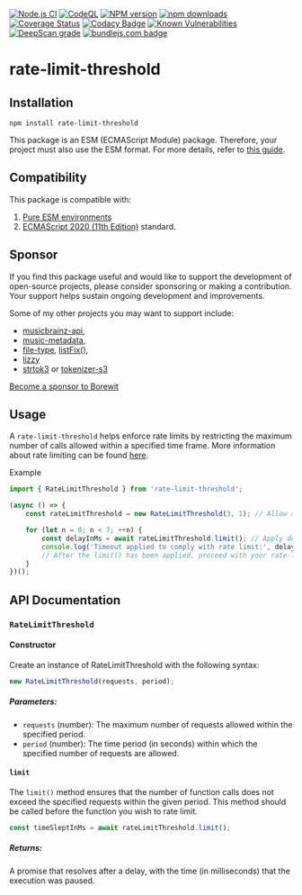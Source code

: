 [![Node.js CI](https://github.com/Borewit/rate-limit-threshold/actions/workflows/nodejs-ci.yml/badge.svg)](https://github.com/Borewit/rate-limit-threshold/actions/workflows/nodejs-ci.yml)
[![CodeQL](https://github.com/Borewit/rate-limit-threshold/actions/workflows/codeql.yml/badge.svg)](https://github.com/Borewit/rate-limit-threshold/actions/workflows/codeql.yml)
[![NPM version](https://img.shields.io/npm/v/rate-limit-threshold.svg)](https://npmjs.org/package/rate-limit-threshold)
[![npm downloads](http://img.shields.io/npm/dm/rate-limit-threshold.svg)](https://npmcharts.com/compare/rate-limit-threshold?interval=30&start=365)
[![Coverage Status](https://coveralls.io/repos/github/Borewit/rate-limit-threshold/badge.svg?branch=main)](https://coveralls.io/github/Borewit/rate-limit-threshold?branch=main)
[![Codacy Badge](https://app.codacy.com/project/badge/Grade/6f65f6e108fd47549a4117f91316e8cd)](https://app.codacy.com/gh/Borewit/rate-limit-threshold/dashboard?utm_source=gh&utm_medium=referral&utm_content=&utm_campaign=Badge_grade)
[![Known Vulnerabilities](https://snyk.io/test/github/Borewit/rate-limit-threshold/badge.svg?targetFile=package.json)](https://snyk.io/test/github/Borewit/rate-limit-threshold?targetFile=package.json)
[![DeepScan grade](https://deepscan.io/api/teams/5165/projects/25925/branches/818257/badge/grade.svg)](https://deepscan.io/dashboard#view=project&tid=5165&pid=25925&bid=818257)
[![bundlejs.com badge](https://deno.bundlejs.com/?q=rate-limit-threshold&badge)](https://bundlejs.com/?q=rate-limit-threshold)

# rate-limit-threshold

## Installation

```shell
npm install rate-limit-threshold
```
This package is an ESM (ECMAScript Module) package. Therefore, your project must also use the ESM format. For more details,
refer to [this guide](https://gist.github.com/sindresorhus/a39789f98801d908bbc7ff3ecc99d99c).

## Compatibility

This package is compatible with:
1. [Pure ESM environments](https://gist.github.com/sindresorhus/a39789f98801d908bbc7ff3ecc99d99c)
1. [ECMAScript 2020 (11th Edition)](https://en.wikipedia.org/wiki/ECMAScript_version_history#11th_Edition_%E2%80%93_ECMAScript_2020) standard.

## Sponsor

If you find this package useful and would like to support the development of open-source projects, 
please consider sponsoring or making a contribution. 
Your support helps sustain ongoing development and improvements.

Some of my other projects you may want to support include:
- [musicbrainz-api](https://github.com/Borewit/musicbrainz-api), 
- [music-metadata](https://github.com/Borewit/music-metadata), 
- [file-type](https://github.com/sindresorhus/file-type), [listFix()](https://github.com/Borewit/listFix), 
- [lizzy](https://github.com/Borewit/lizzy)
- [strtok3](https://github.com/Borewit/strtok3) or [tokenizer-s3](https://github.com/Borewit/tokenizer-s3)

[Become a sponsor to Borewit](https://github.com/sponsors/Borewit)

## Usage

A `rate-limit-threshold` helps enforce rate limits by restricting the maximum number of calls allowed within a specified time frame.
More information about rate limiting can be found [here](https://en.wikipedia.org/wiki/Rate_limiting).

Example
```js
import { RateLimitThreshold } from 'rate-limit-threshold';

(async () => {
    const rateLimitThreshold = new RateLimitThreshold(3, 1); // Allow a maximum of 3 requests per second

    for (let n = 0; n < 7; ++n) {
        const delayInMs = await rateLimitThreshold.limit(); // Apply delay to comply with the rate limit
        console.log('Timeout applied to comply with rate limit:', delayInMs);
        // After the limit() has been applied, proceed with your rate-limited request
    }
})();

```

## API Documentation

### `RateLimitThreshold`

#### Constructor

Create an instance of RateLimitThreshold with the following syntax:

```js
new RateLimitThreshold(requests, period);
```

##### Parameters:
-  `requests` (number): The maximum number of requests allowed within the specified period.
-  `period` (number): The time period (in seconds) within which the specified number of requests are allowed.

#### `limit`

The `limit()` method ensures that the number of function calls does not exceed the specified requests within the given period.
This method should be called before the function you wish to rate limit.

```js
const timeSleptInMs = await rateLimitThreshold.limit();
```

##### Returns:

A promise that resolves after a delay, with the time (in milliseconds) that the execution was paused.
